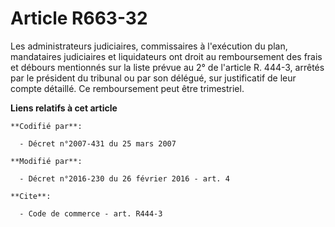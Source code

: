 # Article R663-32

Les administrateurs judiciaires, commissaires à l'exécution du plan, mandataires judiciaires et liquidateurs ont droit au
remboursement des frais et débours mentionnés sur la liste prévue au 2° de l'article R. 444-3, arrêtés par le président du
tribunal ou par son délégué, sur justificatif de leur compte détaillé. Ce remboursement peut être trimestriel.

**Liens relatifs à cet article**

	**Codifié par**:

	  - Décret n°2007-431 du 25 mars 2007

	**Modifié par**:

	  - Décret n°2016-230 du 26 février 2016 - art. 4

	**Cite**:

	  - Code de commerce - art. R444-3

